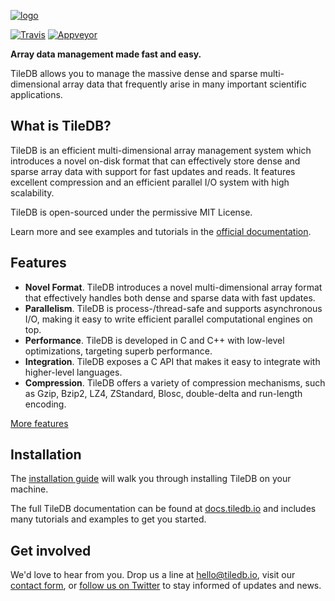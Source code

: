 [![logo](https://api-reference.tiledb.io/_static/tileDB_uppercase_600_112.png)](https://tiledb.io)

[![Travis](https://travis-ci.org/TileDB-Inc/TileDB.svg?branch=dev)](https://travis-ci.org/TileDB-Inc/TileDB)
[![Appveyor](https://ci.appveyor.com/api/projects/status/kb9h9r5xulk6j53c/branch/dev?svg=true)](https://ci.appveyor.com/project/StavrosPapadopoulos/tiledb/branch/dev)

**Array data management made fast and easy.**

TileDB allows you to manage the massive dense and sparse multi-dimensional array data that frequently arise in many important scientific applications.

## What is TileDB?

TileDB is an efficient multi-dimensional array management system which introduces a novel on-disk format that can effectively store dense and sparse array data with support for fast updates and reads. It features excellent compression and an efficient parallel I/O system with high scalability.

TileDB is open-sourced under the permissive MIT License.

Learn more and see examples and tutorials in the [official documentation](https://docs.tiledb.io).

## Features

* **Novel Format**.
TileDB introduces a novel multi-dimensional array format that effectively handles both dense and sparse data with fast updates.
* **Parallelism**.
TileDB is process-/thread-safe and supports asynchronous I/O, making it easy to write efficient parallel computational engines on top.
* **Performance**.
TileDB is developed in C and C++ with low-level optimizations, targeting superb performance.
* **Integration**.
TileDB exposes a C API that makes it easy to integrate with higher-level languages.
* **Compression**.
TileDB offers a variety of compression mechanisms, such as Gzip, Bzip2, LZ4, ZStandard, Blosc, double-delta and run-length encoding.

[More features](https://docs.tiledb.io/docs/features)

## Installation

The [installation guide](https://docs.tiledb.io/docs/installation) will walk you through installing TileDB on your machine.

The full TileDB documentation can be found at [docs.tiledb.io](https://docs.tiledb.io) and includes many tutorials and examples to get you started.

## Get involved

We'd love to hear from you. Drop us a line at [hello@tiledb.io](mailto:hello@tiledb.io), visit our [contact form](https://tiledb.io/contact-us), or [follow us on Twitter](https://twitter.com/tiledb) to stay informed of updates and news.